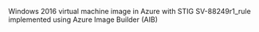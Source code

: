 Windows 2016 virtual machine image in Azure with STIG SV-88249r1_rule implemented using Azure Image Builder (AIB)
